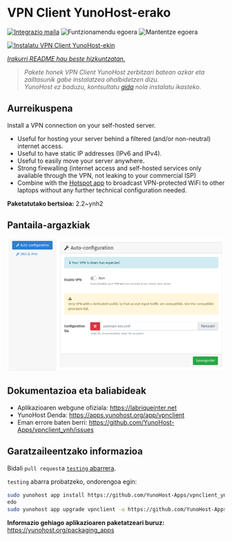 <!--
Ohart ongi: README hau automatikoki sortu da <https://github.com/YunoHost/apps/tree/master/tools/readme_generator>ri esker
EZ editatu eskuz.
-->

# VPN Client YunoHost-erako

[![Integrazio maila](https://dash.yunohost.org/integration/vpnclient.svg)](https://dash.yunohost.org/appci/app/vpnclient) ![Funtzionamendu egoera](https://ci-apps.yunohost.org/ci/badges/vpnclient.status.svg) ![Mantentze egoera](https://ci-apps.yunohost.org/ci/badges/vpnclient.maintain.svg)

[![Instalatu VPN Client YunoHost-ekin](https://install-app.yunohost.org/install-with-yunohost.svg)](https://install-app.yunohost.org/?app=vpnclient)

*[Irakurri README hau beste hizkuntzatan.](./ALL_README.md)*

> *Pakete honek VPN Client YunoHost zerbitzari batean azkar eta zailtasunik gabe instalatzea ahalbidetzen dizu.*  
> *YunoHost ez baduzu, kontsultatu [gida](https://yunohost.org/install) nola instalatu ikasteko.*

## Aurreikuspena

Install a VPN connection on your self-hosted server.
* Useful for hosting your server behind a filtered (and/or non-neutral) internet access.
* Useful to have static IP addresses (IPv6 and IPv4).
* Useful to easily move your server anywhere.
* Strong firewalling (internet access and self-hosted services only available through the VPN, not leaking to your commercial ISP)
* Combine with the [Hotspot app](https://github.com/YunoHost-Apps/hotspot_ynh) to broadcast VPN-protected WiFi to other laptops without any further technical configuration needed.



**Paketatutako bertsioa:** 2.2~ynh2

## Pantaila-argazkiak

![VPN Client(r)en pantaila-argazkia](./doc/screenshots/vpnclient.png)

## Dokumentazioa eta baliabideak

- Aplikazioaren webgune ofiziala: <https://labriqueinter.net>
- YunoHost Denda: <https://apps.yunohost.org/app/vpnclient>
- Eman errore baten berri: <https://github.com/YunoHost-Apps/vpnclient_ynh/issues>

## Garatzaileentzako informazioa

Bidali `pull request`a [`testing` abarrera](https://github.com/YunoHost-Apps/vpnclient_ynh/tree/testing).

`testing` abarra probatzeko, ondorengoa egin:

```bash
sudo yunohost app install https://github.com/YunoHost-Apps/vpnclient_ynh/tree/testing --debug
edo
sudo yunohost app upgrade vpnclient -u https://github.com/YunoHost-Apps/vpnclient_ynh/tree/testing --debug
```

**Informazio gehiago aplikazioaren paketatzeari buruz:** <https://yunohost.org/packaging_apps>
